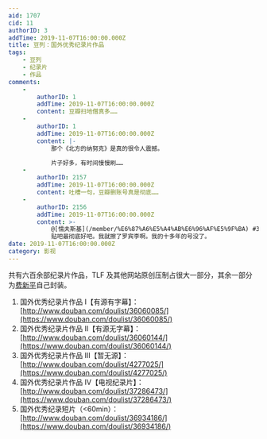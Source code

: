 ```yaml
---
aid: 1707
cid: 11
authorID: 3
addTime: 2019-11-07T16:00:00.000Z
title: 豆列：国外优秀纪录片作品
tags:
    - 豆列
    - 纪录片
    - 作品
comments:
    -
        authorID: 1
        addTime: 2019-11-07T16:00:00.000Z
        content: 豆瓣扫地僧真多……
    -
        authorID: 1
        addTime: 2019-11-07T16:00:00.000Z
        content: |-
            那个《北方的纳努克》是真的很令人震撼。

            片子好多，有时间慢慢刷……
    -
        authorID: 2157
        addTime: 2019-11-07T16:00:00.000Z
        content: 吐槽一句，豆瓣删账号真是彻底……
    -
        authorID: 2156
        addTime: 2019-11-07T16:00:00.000Z
        content: >-
            @[懦夫斯基](/member/%E6%87%A6%E5%A4%AB%E6%96%AF%E5%9F%BA) #3
            贴吧最彻底好吧。我就擦了罗宾李啊。我的十多年的号没了。
date: 2019-11-07T16:00:00.000Z
category: 影视
---
```


共有六百余部纪录片作品，TLF 及其他网站原创压制占很大一部分，其余一部分为[费新平](https://www.douban.com/people/4430357/)自己封装。

1.  国外优秀纪录片作品 I【有源有字幕】：[http://www.douban.com/doulist/36060085/](https://www.douban.com/doulist/36060085/)
2.  国外优秀纪录片作品 II【有源无字幕】：[http://www.douban.com/doulist/36060144/](https://www.douban.com/doulist/36060144/)
3.  国外优秀纪录片作品 III【暂无源】：[http://www.douban.com/doulist/4277025/](https://www.douban.com/doulist/4277025/)
4.  国外优秀纪录片作品 IV【电视纪录片】：[http://www.douban.com/doulist/37286473/](https://www.douban.com/doulist/37286473/)
5.  国外优秀纪录短片（<60min）：[http://www.douban.com/doulist/36934186/](https://www.douban.com/doulist/36934186/)
